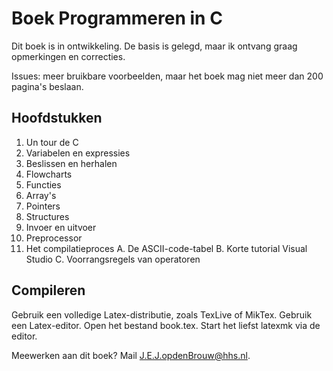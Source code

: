 # Boek Programmeren in C

Dit boek is in ontwikkeling. De basis is gelegd, maar ik ontvang graag opmerkingen en correcties.

Issues: meer bruikbare voorbeelden, maar het boek mag niet meer dan 200 pagina's beslaan.

## Hoofdstukken

1. Un tour de C
2. Variabelen en expressies
3. Beslissen en herhalen
4. Flowcharts
5. Functies
6. Array's
7. Pointers
8. Structures
9. Invoer en uitvoer
10. Preprocessor
11. Het compilatieproces
A. De ASCII-code-tabel
B. Korte tutorial Visual Studio
C. Voorrangsregels van operatoren

## Compileren

Gebruik een volledige Latex-distributie, zoals TexLive of MikTex. Gebruik een Latex-editor. Open het bestand book.tex. Start het liefst latexmk via de editor.

Meewerken aan dit boek? Mail [J.E.J.opdenBrouw@hhs.nl](mailto:J.E.J.opdenBrouw@hhs.nl).

